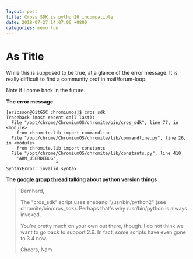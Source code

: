```yaml
---
layout: post
title: Cross SDK is python26 incompatible
date: 2018-07-27 14:07:06 +0800
categories: memo fun
---
```


As Title
========

While this is supposed to be true, at a glance of the error
message. It is really difficult to find a community prof in
mail/forum-loop.

Note if I come back in the future.

**The error message**

    [ericsson@GitGSC chromiumos]$ cros_sdk
    Traceback (most recent call last):
      File "/opt/chrome/ChromiumOS/chromite/bin/cros_sdk", line 77, in <module>
        from chromite.lib import commandline
      File "/opt/chrome/ChromiumOS/chromite/lib/commandline.py", line 26, in <module>
        from chromite.lib import constants
      File "/opt/chrome/ChromiumOS/chromite/lib/constants.py", line 410
        'ARM_USERDEBUG',
                       ^
    SyntaxError: invalid syntax

**The [google group thread](https://groups.google.com/a/chromium.org/forum/#!topic/chromium-os-discuss/Gg9tEhSYK2E) talking about python version things**

> Bernhard, 
> 
> The "cros_sdk" script uses shebang "/usr/bin/python2" (see 
> chromite/bin/cros_sdk). Perhaps that's why /usr/bin/python is always 
> invoked. 
> 
> You're pretty much on your own out there, though. I do not think we 
> want to go back to support 2.6. In fact, some scripts have even gone 
> to 3.4 now. 
> 
> Cheers, 
> Nam

